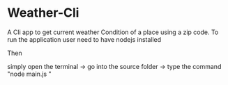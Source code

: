 # Weather-Cli
A Cli app to get current weather Condition of a place using a zip code.
To run the application user need to have nodejs installed

Then

simply open the terminal -> go into the source folder -> type the command "node main.js <zipcode>"

